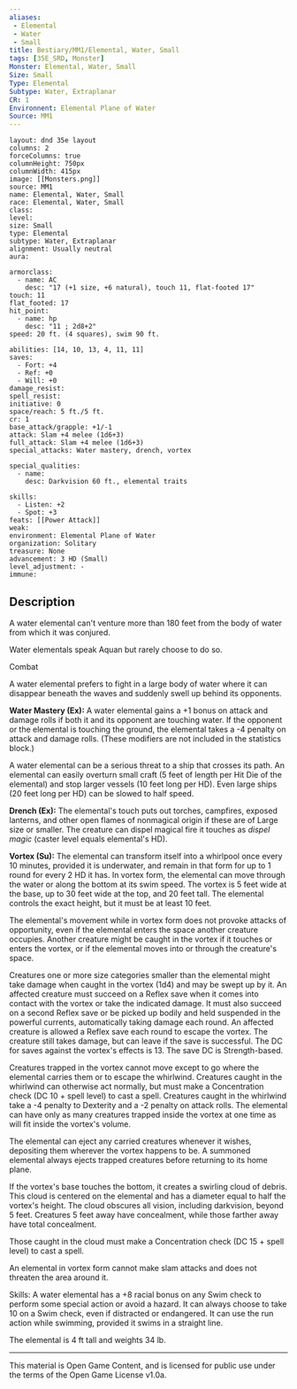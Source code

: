 ```yaml
---
aliases:
 - Elemental
 - Water
 - Small
title: Bestiary/MM1/Elemental, Water, Small
tags: [35E_SRD, Monster]
Monster: Elemental, Water, Small
Size: Small
Type: Elemental
Subtype: Water, Extraplanar
CR: 1
Environnent: Elemental Plane of Water
Source: MM1
---
```


```statblock
layout: dnd 35e layout
columns: 2
forceColumns: true
columnHeight: 750px
columnWidth: 415px
image: [[Monsters.png]]
source: MM1
name: Elemental, Water, Small
race: Elemental, Water, Small
class: 
level: 
size: Small
type: Elemental
subtype: Water, Extraplanar
alignment: Usually neutral
aura: 

armorclass:
  - name: AC
    desc: "17 (+1 size, +6 natural), touch 11, flat-footed 17"
touch: 11
flat_footed: 17
hit_point:
  - name: hp
    desc: "11 ; 2d8+2"
speed: 20 ft. (4 squares), swim 90 ft.

abilities: [14, 10, 13, 4, 11, 11]
saves:
  - Fort: +4
  - Ref: +0
  - Will: +0
damage_resist: 
spell_resist: 
initiative: 0
space/reach: 5 ft./5 ft.
cr: 1
base_attack/grapple: +1/-1
attack: Slam +4 melee (1d6+3)
full_attack: Slam +4 melee (1d6+3)
special_attacks: Water mastery, drench, vortex

special_qualities:
  - name: 
    desc: Darkvision 60 ft., elemental traits

skills:
  - Listen: +2
  - Spot: +3
feats: [[Power Attack]]
weak: 
environment: Elemental Plane of Water
organization: Solitary
treasure: None
advancement: 3 HD (Small)
level_adjustment: -
immune: 
```

## Description

<p>A water elemental can't venture more than 180 feet from the body of water from which it was conjured.</p>
<p>Water elementals speak Aquan but rarely choose to do so.</p>
<p>Combat</p>
<p>A water elemental prefers to fight in a large body of water where it can disappear beneath the waves and suddenly swell up behind its opponents.</p>
<p>
            <b>Water Mastery (Ex):</b> A water elemental gains a +1 bonus on attack and damage rolls if both it and its opponent are touching water. If the opponent or the elemental is touching the ground, the elemental takes a -4 penalty on attack and damage rolls. (These modifiers are not included in the statistics block.)</p>
<p>A water elemental can be a serious threat to a ship that crosses its path. An elemental can easily overturn small craft (5 feet of length per Hit Die of the elemental) and stop larger vessels (10 feet long per HD). Even large ships (20 feet long per HD) can be slowed to half speed.</p>
<p>
            <b>Drench (Ex):</b> The elemental's touch puts out torches, campfires, exposed lanterns, and other open flames of nonmagical origin if these are of Large size or smaller. The creature can dispel magical fire it touches as <i>dispel magic</i> (caster level equals elemental's HD).</p>
<p>
            <b>Vortex (Su):</b> The elemental can transform itself into a whirlpool once every 10 minutes, provided it is underwater, and remain in that form for up to 1 round for every 2 HD it has. In vortex form, the elemental can move through the water or along the bottom at its swim speed. The vortex is 5 feet wide at the base, up to 30 feet wide at the top, and 20 feet tall. The elemental controls the exact height, but it must be at least 10 feet.</p>
<p>The elemental's movement while in vortex form does not provoke attacks of opportunity, even if the elemental enters the space another creature occupies. Another creature might be caught in the vortex if it touches or enters the vortex, or if the elemental moves into or through the creature's space.</p>
<p>Creatures one or more size categories smaller than the elemental might take damage when caught in the vortex (1d4) and may be swept up by it. An affected creature must succeed on a Reflex save when it comes into contact with the vortex or take the indicated damage. It must also succeed on a second Reflex save or be picked up bodily and held suspended in the powerful currents, automatically taking damage each round. An affected creature is allowed a Reflex save each round to escape the vortex. The creature still takes damage, but can leave if the save is successful. The DC for saves against the vortex's effects is 13. The save DC is Strength-based.</p>
<p>Creatures trapped in the vortex cannot move except to go where the elemental carries them or to escape the whirlwind. Creatures caught in the whirlwind can otherwise act normally, but must make a Concentration check (DC 10 + spell level) to cast a spell. Creatures caught in the whirlwind take a -4 penalty to Dexterity and a -2 penalty on attack rolls. The elemental can have only as many creatures trapped inside the vortex at one time as will fit inside the vortex's volume.</p>
<p>The elemental can eject any carried creatures whenever it wishes, depositing them wherever the vortex happens to be. A summoned elemental always ejects trapped creatures before returning to its home plane.</p>
<p>If the vortex's base touches the bottom, it creates a swirling cloud of debris. This cloud is centered on the elemental and has a diameter equal to half the vortex's height. The cloud obscures all vision, including darkvision, beyond 5 feet. Creatures 5 feet away have concealment, while those farther away have total concealment.</p>
<p>Those caught in the cloud must make a Concentration check (DC 15 + spell level) to cast a spell.</p>
<p>An elemental in vortex form cannot make slam attacks and does not threaten the area around it.</p>
<p>Skills: A water elemental has a +8 racial bonus on any Swim check to perform some special action or avoid a hazard. It can always choose to take 10 on a Swim check, even if distracted or endangered. It can use the run action while swimming, provided it swims in a straight line.</p>
<p>The elemental is 4 ft tall and weights 34 lb.</p>

---

This material is Open Game Content, and is licensed for public use under
the terms of the Open Game License v1.0a.
